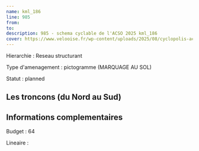 ```yaml
---
name: kml_186 
line: 985
from: 
to:  
description: 985 - schema cyclable de l'ACSO 2025 kml_186 
cover: https://www.velooise.fr/wp-content/uploads/2025/08/cyclopolis-acso-985.jpg
---
```

Hierarchie : Reseau structurant

Type d'amenagement : pictogramme (MARQUAGE AU SOL)

Statut : planned

## Les troncons (du Nord au Sud)

## Informations complementaires

Budget  : 64 

Lineaire :

